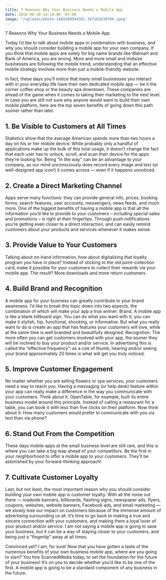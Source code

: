 ```yaml
---
title: 7 Reasons Why Your Business Needs a Mobile App
date: 2018-08-30 14:14:00 -07:00
image: "/uploads/photo-1489389944381-3471b5b30f04.jpeg"
---
```


7 Reasons Why Your Business Needs a Mobile App

Today I’d like to talk about mobile apps in combination with business, and why you should consider building a mobile app for your own company.
If you think that mobile apps are solely for big name brands like Walmart and Bank of America, you are wrong. More and more small and midsize businesses are following the mobile trend, understanding that an effective mobile strategy involves more than just a mobile-friendly website.

In fact, these days you’ll notice that many small businesses you interact with in your everyday life have their own dedicated mobile app — be it the corner coffee shop or the beauty spa downtown. These companies are ahead of the game when it comes to taking their marketing to the next level.
In case you are still not sure why anyone would want to build their own mobile platform, here are the top seven benefits of going down this path sooner rather than later.

## 1. Be Visible to Customers at All Times

Statistics show that the average American spends more than two hours a day on his or her mobile device. While probably only a handful of applications make up the bulk of this total usage, it doesn’t change the fact that each user has to unlock, scroll, and scan their device for the apps they’re looking for. Being “in the way” can be an advantage to your company, as our mind unconsciously does record every image and text (or well-designed app icon!) it comes across — even if it happens unnoticed.

## 2. Create a Direct Marketing Channel

Apps serve many functions: they can provide general info, prices, booking forms, search features, user accounts, messengers, news feeds, and much more.
One of the biggest benefits of having a mobile app is that all the information you’d like to provide to your customers – including special sales and promotions – is right at their fingertips. Through push notifications you’re getting even closer to a direct interaction, and can easily remind customers about your products and services whenever it makes sense.

## 3. Provide Value to Your Customers

Talking about on-hand information, how about digitalizing that loyalty program you have in place? Instead of sticking to the old point-collection card, make it possible for your customers to collect their rewards via your mobile app. The result? More downloads and more return customers.

## 4. Build Brand and Recognition

A mobile app for your business can greatly contribute to your brand awareness. I’d like to break this topic down into two aspects, the combination of which will make your app a true winner:
Brand. A mobile app is like a blank billboard sign. You can do what you want with it; you can make it stylish, hip, functional, shocking, or informative. But what you really want to do is create an app that has features your customers will love, while at the same time is well branded and beautifully designed.
Recognition. The more often you can get customers involved with your app, the sooner they will be inclined to buy your product and/or service. In advertising this is called the “effective frequency”: as a rule of thumb, hearing and/or seeing your brand approximately 20 times is what will get you truly noticed.

## 5. Improve Customer Engagement

No matter whether you are selling flowers or spa services, your customers need a way to reach you. Having a messaging (or help desk) feature within your app can really make a difference in the way you communicate with your customers. Think about it: OpenTable, for example, built its entire business model around this principle. Instead of calling a restaurant for a table, you can book it with less than five clicks on their platform. Now think about it: How many customers would prefer to communicate with you via text than via phone?

## 6. Stand Out From the Competition

These days mobile apps at the small business level are still rare, and this is where you can take a big leap ahead of your competitors. Be the first in your neighborhood to offer a mobile app to your customers. They’ll be astonished by your forward-thinking approach!

## 7. Cultivate Customer Loyalty

Last, but not least, the most important reason why you should consider building your own mobile app is customer loyalty. With all the noise out there — roadside banners, billboards, flashing signs, newspaper ads, flyers, coupons, websites, website banners, Facebook ads, and email marketing — we slowly lose our impact on customers because of the immense amount of advertising surrounding us all. It’s time to go back to making a true and sincere connection with your customers, and making them a loyal lover of your product and/or service. I am not saying a mobile app is going to save your business, but it can be a way of staying closer to your customers, and being just a “fingertip” away at all times.

Convinced yet? I am, for sure! Now that you have gotten a taste of the numerous benefits of your own business mobile app, where are you going to start?
You hire ScannedMedia today, to set the foundation for the future of your business! It’s on you to decide whether you’d like to be one of the first. A mobile app is going to be a standard component of any business in the future.